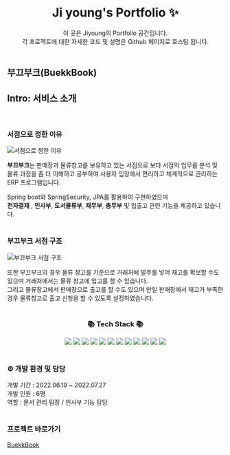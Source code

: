 <p align="center">
  <h1 align="center">Ji young's Portfolio ✨</h1>

  <p align="center">
  이 곳은 Jiyoung의 Portfolio 공간입니다.<br/>
  각 프로젝트에 대한 자세한 코드 및 설명은 Github 페이지로 호스팅 됩니다. <br/>
  <br/>

## 부끄부크(BuekkBook)

## Intro: 서비스 소개
<br/>

### 서점으로 정한 이유
![서점으로 정한 이유](https://github.com/jiyoung0307/BuekkBook/assets/110333953/058e348e-fc5c-4832-baac-b8c207575748)

<strong>부끄부크</strong>는 판매장과 물류창고를 보유하고 있는 서점으로 보다 서점의 업무를 분석 및 물류 과정을 좀 더 이해하고 공부하여 사용자 입장에서 편리하고 체계적으로 관리하는 ERP 프로그램입니다.<br/>

Spring boot와 SpringSecurity, JPA를 활용하여 구현하였으며<br /> <strong>전자결재</strong> , <strong>인사부</strong>, <strong>도서물류부</strong>, <strong>재무부</strong>, <strong>총무부</strong> 및 입출고 관련 기능을 제공하고 있습니다.<br /><br />

### 부끄부크 서점 구조
![부끄부크 서점 구조](https://github.com/jiyoung0307/BuekkBook/assets/110333953/8948bb92-8086-4b9d-9213-6424658af2f7)

또한 부끄부크의 경우 물류 창고를 기준으로 거래처에 발주를 넣어 재고를 확보할 수도 있으며 거래처에서는 물류 창고에 입고를 할 수 있습니다.<br />
그리고 물류창고에서 판매장으로 출고를 할 수도 있으며 만일 판매장에서 재고가 부족한 경우 물류창고로 출고 신청을 할 수 있도록 설정하였습니다.<br /><br />

<div align=center>
	<h3>📚 Tech Stack 📚</h3>
</div>
<div align="center">
	<img src="https://img.shields.io/badge/Java-007396?style=flat&logo=Conda-Forge&logoColor=white" />
	<img src="https://img.shields.io/badge/Oracle%20SQL-F80000?style=flat&logo=Oracle&logoColor=white" />
	<img src="https://img.shields.io/badge/HTML5-E34F26?style=flat&logo=HTML5&logoColor=white" />
	<img src="https://img.shields.io/badge/css3-1572B6?style=flat&logo=css3&logoColor=white" />
	<img src="https://img.shields.io/badge/JavaScript-F7DF1E?style=flat&logo=JavaScript&logoColor=white" />
	<img src="https://img.shields.io/badge/jQuery-0769AD?style=flat&logo=jQuery&logoColor=white" />
	<img src="https://img.shields.io/badge/Spring Data JPA-6DB33F?style=flat&logo=Spring Data JPA&logoColor=white" />
	<img src="https://img.shields.io/badge/Spring Boot-6DB33F?style=flat&logo=Spring Boot&logoColor=white" />
	<img src="https://img.shields.io/badge/Spring Security-6DB33F?style=flat&logo=springsecurity&logoColor=white" />
	<img src="https://img.shields.io/badge/Thymeleaf-005F0F?style=flat&logo=thymeleaf&logoColor=white" />
	<img src="https://img.shields.io/badge/GitLab-FC6D26?style=flat&logo=gitlab&logoColor=white" />
	<img src="https://img.shields.io/badge/Sourcetree-0052CC?style=flat&logo=Sourcetree&logoColor=white" />
	<br>
</div>
<br />
<div>
	<h3> ⚙️ 개발 환경 및 담당</h3>
</div>
<div>
	개발 기간 : 2022.06.19 ~ 2022.07.27 <br />
 	개발 인원 : 6명 <br />
  	역할 : 문서 관리 팀장 / 인사부 기능 담당	 <br />
</div>
<br />
<div>
	<h3>프로젝트 바로가기</h3>
	<a href="https://github.com/jiyoung0307/BuekkBook.git">BuekkBook</a>
</div>


